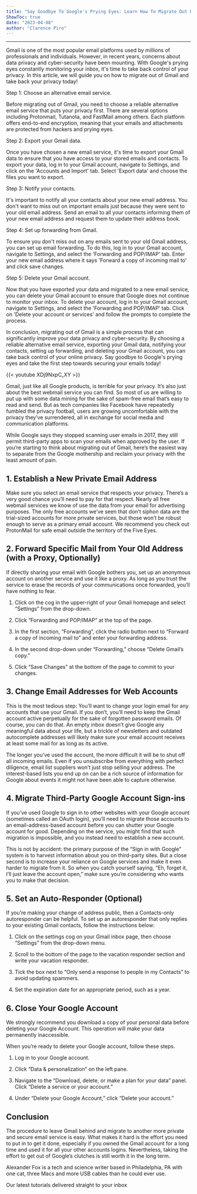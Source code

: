 ```yaml
---
title: "Say Goodbye To Google's Prying Eyes: Learn How To Migrate Out Of Gmail And Take Back Your Privacy Today!"
ShowToc: true 
date: "2023-04-08"
author: "Clarence Piro"
---
```

*****
Gmail is one of the most popular email platforms used by millions of professionals and individuals. However, in recent years, concerns about data privacy and cyber-security have been mounting. With Google's prying eyes constantly monitoring your inbox, it's time to take back control of your privacy. In this article, we will guide you on how to migrate out of Gmail and take back your privacy today!

Step 1: Choose an alternative email service.

Before migrating out of Gmail, you need to choose a reliable alternative email service that puts your privacy first. There are several options including Protonmail, Tutanota, and FastMail among others. Each platform offers end-to-end encryption, meaning that your emails and attachments are protected from hackers and prying eyes.

Step 2: Export your Gmail data.

Once you have chosen a new email service, it's time to export your Gmail data to ensure that you have access to your stored emails and contacts. To export your data, log in to your Gmail account, navigate to Settings, and click on the 'Accounts and Import' tab. Select 'Export data' and choose the files you want to export.

Step 3: Notify your contacts.

It's important to notify all your contacts about your new email address. You don't want to miss out on important emails just because they were sent to your old email address. Send an email to all your contacts informing them of your new email address and request them to update their address book.

Step 4: Set up forwarding from Gmail.

To ensure you don't miss out on any emails sent to your old Gmail address, you can set up email forwarding. To do this, log in to your Gmail account, navigate to Settings, and select the 'Forwarding and POP/IMAP' tab. Enter your new email address where it says 'Forward a copy of incoming mail to' and click save changes.

Step 5: Delete your Gmail account.

Now that you have exported your data and migrated to a new email service, you can delete your Gmail account to ensure that Google does not continue to monitor your inbox. To delete your account, log in to your Gmail account, navigate to Settings, and select the 'Forwarding and POP/IMAP' tab. Click on 'Delete your account or services' and follow the prompts to complete the process.

In conclusion, migrating out of Gmail is a simple process that can significantly improve your data privacy and cyber-security. By choosing a reliable alternative email service, exporting your Gmail data, notifying your contacts, setting up forwarding, and deleting your Gmail account, you can take back control of your online privacy. Say goodbye to Google's prying eyes and take the first step towards securing your emails today!

{{< youtube XDj9NxpC_XY >}} 



Gmail, just like all Google products, is terrible for your privacy. It’s also just about the best webmail service you can find. So most of us are willing to put up with some data mining for the sake of spam-free email that’s easy to read and send. But as tech companies like Facebook have repeatedly fumbled the privacy football, users are growing uncomfortable with the privacy they’ve surrendered, all in exchange for social media and communication platforms.
 
While Google says they stopped scanning user emails in 2017, they still permit third-party apps to scan your emails when approved by the user. If you’re starting to think about migrating out of Gmail, here’s the easiest way to separate from the Google mothership and reclaim your privacy with the least amount of pain.
 
## 1. Establish a New Private Email Address
 
Make sure you select an email service that respects your privacy. There’s a very good chance you’ll need to pay for that respect. Nearly all free webmail services we know of use the data from your email for advertising purposes. The only free accounts we’ve seen that don’t siphon data are the trial-sized accounts for more private services, but those won’t be robust enough to serve as a primary email account. We recommend you check out ProtonMail for safe email outside the territory of the Five Eyes.
 
## 2. Forward Specific Mail from Your Old Address (with a Proxy, Optionally)
 
If directly sharing your email with Google bothers you, set up an anonymous account on another service and use it like a proxy. As long as you trust the service to erase the records of your communications once forwarded, you’ll have nothing to fear.
 
1. Click on the cog in the upper-right of your Gmail homepage and select “Settings” from the drop-down.
 
2. Click “Forwarding and POP/IMAP” at the top of the page.
 
3. In the first section, “Forwarding”, click the radio button next to “Forward a copy of incoming mail to” and enter your forwarding address.
 
4. In the second drop-down under “Forwarding,” choose “Delete Gmail’s copy.”
 
5. Click “Save Changes” at the bottom of the page to commit to your changes.
 
## 3. Change Email Addresses for Web Accounts
 
This is the most tedious step: You’ll want to change your login email for any accounts that use your Gmail. If you don’t, you’ll need to keep the Gmail account active perpetually for the sake of forgotten password emails. Of course, you can do that. An empty inbox doesn’t give Google any meaningful data about your life, but a trickle of newsletters and outdated autocomplete addresses will likely make sure your email account receives at least some mail for as long as its active.
 
The longer you’ve used the account, the more difficult it will be to shut off all incoming emails. Even if you unsubscribe from everything with perfect diligence, email list suppliers won’t just stop selling your address. The interest-based lists you end up on can be a rich source of information for Google about events it might not have been able to capture otherwise.
 
## 4. Migrate Third-Party Google Account Sign-ins
 
If you’ve used Google to sign in to other websites with your Google account (sometimes called an OAuth login), you’ll need to migrate those accounts to an email-address-based account before you can shutter your Google account for good. Depending on the service, you might find that such migration is impossible, and you instead need to establish a new account.
 
This is not by accident: the primary purpose of the “Sign in with Google” system is to harvest information about you on third-party sites. But a close second is to increase your reliance on Google services and make it even harder to migrate from it. So when you catch yourself saying, “Eh, forget it, I’ll just leave the account open,” make sure you’re considering who wants you to make that decision.
 
## 5. Set an Auto-Responder (Optional)
 
If you’re making your change of address public, then a Contacts-only autoresponder can be helpful. To set up an autoresponder that only replies to your existing Gmail contacts, follow the instructions below:
 
1. Click on the settings cog on your Gmail inbox page, then choose “Settings” from the drop-down menu.
 
2. Scroll to the bottom of the page to the vacation responder section and write your vacation responder.
 
3. Tick the box next to “Only send a response to people in my Contacts” to avoid updating spammers.
 
4. Set the expiration date for an appropriate period, such as a year.
 
## 6. Close Your Google Account
 
We strongly recommend you download a copy of your personal data before deleting your Google Account. This operation will make your data permanently inaccessible.
 
When you’re ready to delete your Google account, follow these steps.
 
1. Log in to your Google account.
 
2. Click “Data & personalization” on the left pane.
 
3. Navigate to the “Download, delete, or make a plan for your data” panel. Click “Delete a service or your account.”
 
4. Under “Delete your Google Account,” click “Delete your account.”
 
## Conclusion
 
The procedure to leave Gmail behind and migrate to another more private and secure email service is easy. What makes it hard is the effort you need to put in to get it done, especially if you owned the Gmail account for a long time and used it for all your other accounts logins. Nevertheless, taking the effort to get out of Google’s clutches is still worth it in the long term.
 
Alexander Fox is a tech and science writer based in Philadelphia, PA with one cat, three Macs and more USB cables than he could ever use.
 
Our latest tutorials delivered straight to your inbox




